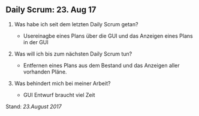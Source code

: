 ## Daily Scrum: 23. Aug 17

1. Was habe ich seit dem letzten Daily Scrum getan?

    - Usereinagbe eines Plans über die GUI und das Anzeigen eines Plans in der GUI
    

2.  Was will ich bis zum nächsten Daily Scrum tun?
    
    - Entfernen eines Plans aus dem Bestand und das Anzeigen aller vorhanden Pläne.
    
3.  Was behindert mich bei meiner Arbeit?

    - GUI Entwurf braucht viel Zeit
    
Stand: _23.August 2017_